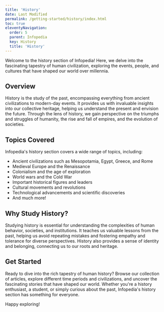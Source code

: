 ```yaml
---
title: 'History' 
date: Last Modified 
permalink: /getting-started/history/index.html
toc: true
eleventyNavigation:
  order: 5 
  parent: Infopedia 
  key: History
  title: 'History'
---
```


Welcome to the history section of Infopedia! Here, we delve into the fascinating tapestry of human civilization, exploring the events, people, and cultures that have shaped our world over millennia.

## Overview

History is the study of the past, encompassing everything from ancient civilizations to modern-day events. It provides us with invaluable insights into our collective heritage, helping us understand the present and envision the future. Through the lens of history, we gain perspective on the triumphs and struggles of humanity, the rise and fall of empires, and the evolution of societies.

## Topics Covered

Infopedia's history section covers a wide range of topics, including:

- Ancient civilizations such as Mesopotamia, Egypt, Greece, and Rome
- Medieval Europe and the Renaissance
- Colonialism and the age of exploration
- World wars and the Cold War
- Important historical figures and leaders
- Cultural movements and revolutions
- Technological advancements and scientific discoveries
- And much more!

## Why Study History?

Studying history is essential for understanding the complexities of human behavior, societies, and institutions. It teaches us valuable lessons from the past, helping us avoid repeating mistakes and fostering empathy and tolerance for diverse perspectives. History also provides a sense of identity and belonging, connecting us to our roots and heritage.

## Get Started

Ready to dive into the rich tapestry of human history? Browse our collection of articles, explore different time periods and civilizations, and uncover the fascinating stories that have shaped our world. Whether you're a history enthusiast, a student, or simply curious about the past, Infopedia's history section has something for everyone.

Happy exploring!
